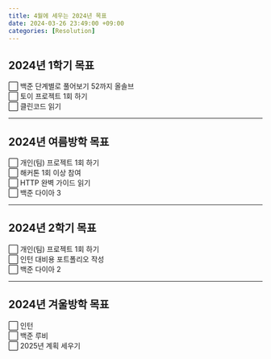 ```yaml
---
title: 4월에 세우는 2024년 목표
date: 2024-03-26 23:49:00 +09:00
categories: [Resolution]
---
```


## **2024년 1학기 목표**
⬜ 백준 단계별로 풀어보기 52까지 올솔브
<br>
⬜ 토이 프로젝트 1회 하기
<br>
⬜ 클린코드 읽기
<br>

---

## **2024년 여름방학 목표**
⬜ 개인(팀) 프로젝트 1회 하기
<br>
⬜ 해커톤 1회 이상 참여
<br>
⬜ HTTP 완벽 가이드 읽기
<br>
⬜ 백준 다이아 3
<br>

---

## **2024년 2학기 목표**
⬜ 개인(팀) 프로젝트 1회 하기
<br>
⬜ 인턴 대비용 포트폴리오 작성
<br>
⬜ 백준 다이아 2
<br>

---

## **2024년 겨울방학 목표**
⬜ 인턴
<br>
⬜ 백준 루비
<br>
⬜ 2025년 계획 세우기
<br>
